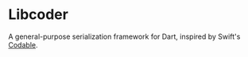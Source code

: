 # Libcoder

A general-purpose serialization framework for Dart, inspired by Swift's [Codable](https://developer.apple.com/documentation/swift/codable).
